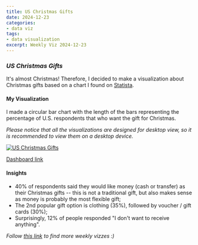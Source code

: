 ```yaml
---
title: US Christmas Gifts
date: 2024-12-23
categories:
- data viz
tags:
- data visualization
excerpt: Weekly Viz 2024-12-23
---
```


### *US Christmas Gifts*

It's almost Christmas! Therefore, I decided to make a visualization about Christmas gifts based on a chart I found on [Statista](https://www.statista.com/statistics/246622/christmas-gifts-desired-by-us-consumers/).  

#### My Visualization

I made a circular bar chart with the length of the bars representing the percentage of U.S. respondents that who want the gift for Christmas.    

*Please notice that all the visualizations are designed for desktop view, so it is recommended to view them on a desktop device.*  

<div class='tableauPlaceholder' id='viz1735010828458' style='position: relative'>
  <noscript><a href='#'>
    <img alt='US Christmas Gifts ' src='https:&#47;&#47;public.tableau.com&#47;static&#47;images&#47;20&#47;20241223USChristmasGifts&#47;USChristmasGifts&#47;1_rss.png' style='border: none' />
  </a></noscript>
  <object class='tableauViz'  style='display:none;'>
    <param name='host_url' value='https%3A%2F%2Fpublic.tableau.com%2F' />
    <param name='embed_code_version' value='3' />
    <param name='site_root' value='' />
    <param name='name' value='20241223USChristmasGifts&#47;USChristmasGifts' />
    <param name='tabs' value='no' />
    <param name='toolbar' value='yes' />
    <param name='static_image' value='https:&#47;&#47;public.tableau.com&#47;static&#47;images&#47;20&#47;20241223USChristmasGifts&#47;USChristmasGifts&#47;1.png' />
    <param name='animate_transition' value='yes' />
    <param name='display_static_image' value='yes' />
    <param name='display_spinner' value='yes' />
    <param name='display_overlay' value='yes' />
    <param name='display_count' value='yes' />
    <param name='language' value='en-US' />
    <param name='filter' value='publish=yes' />
  </object></div>       
  <script type='text/javascript'>         
    var divElement = document.getElementById('viz1735010828458');    
    var vizElement = divElement.getElementsByTagName('object')[0];              
    if ( divElement.offsetWidth > 800 ) { vizElement.style.width='700px';vizElement.style.height='527px';} else if ( divElement.offsetWidth > 500 ) { vizElement.style.width='700px';vizElement.style.height='527px';} else { vizElement.style.width='100%';vizElement.style.height='727px';}             
    var scriptElement = document.createElement('script');            
    scriptElement.src = 'https://public.tableau.com/javascripts/api/viz_v1.js';        
    vizElement.parentNode.insertBefore(scriptElement, vizElement);     
  </script>

[Dashboard link](https://public.tableau.com/views/20241223USChristmasGifts/USChristmasGifts?:language=en-US&publish=yes&:sid=&:redirect=auth&:display_count=n&:origin=viz_share_link)
  
#### Insights
* 40% of respondents said they would like money (cash or transfer) as their Christmas gifts -- this is not a traditional gift, but also makes sense as money is probably the most flexible gift;  
* The 2nd popular gift option is clothing (35%), followed by voucher / gift cards (30%);  
* Surprisingly, 12% of people responded "I don't want to receive anything".  
  
*Follow [this link](https://yudong-94.github.io/personal-website/project/WeeklyViz2024/) to find more weekly vizzes :)*
